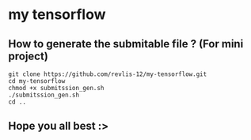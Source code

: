 # my tensorflow

## How to generate the submitable file ? (For mini project)
```
git clone https://github.com/revlis-12/my-tensorflow.git
cd my-tensorflow
chmod +x submitssion_gen.sh
./submitssion_gen.sh
cd ..
```

## Hope you all best :>

